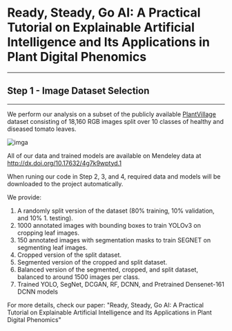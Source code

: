 # Ready, Steady, Go AI: A Practical Tutorial on Explainable Artificial Intelligence and Its Applications in Plant Digital Phenomics
----
## Step 1 - Image Dataset Selection
----
We perform our analysis on a subset of the publicly available [PlantVillage](https://data.mendeley.com/datasets/tywbtsjrjv/1) dataset consisting of 18,160 RGB images split over 10 classes of healthy and diseased tomato leaves.

![imga](http://faridnakhle.com/pv/githubimages/Step1.png)

All of our data and trained models are available on Mendeley data at http://dx.doi.org/10.17632/4g7k9wptyd.1

When runing our code in Step 2, 3, and 4, required data and models will be downloaded to the project automatically.

We provide:
1. A randomly split version of the dataset (80% training, 10% validation, and 10% 1. testing).
2. 1000 annotated images with bounding boxes to train YOLOv3 on cropping leaf images.
3. 150 annotated images with segmentation masks to train SEGNET on segmenting leaf images.
4. Cropped version of the split dataset.
5. Segmented version of the cropped and split dataset.
6. Balanced version of the segmented, cropped, and split dataset, balanced to around 1500 images per class.
7. Trained YOLO, SegNet, DCGAN, RF, DCNN, and Pretrained Densenet-161 DCNN models

For more details, check our paper: "Ready, Steady, Go AI: A Practical Tutorial on Explainable Artificial Intelligence and Its Applications in Plant Digital Phenomics"